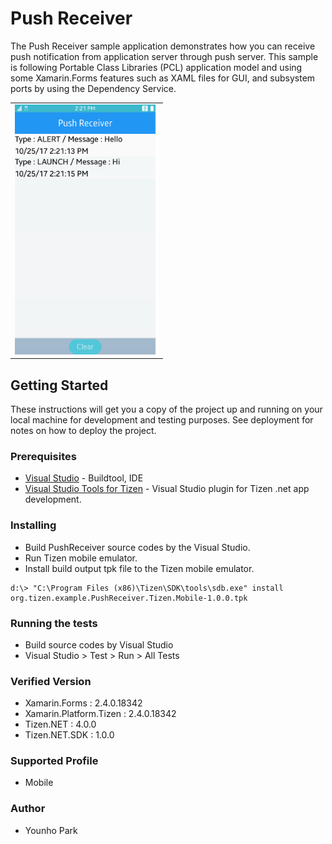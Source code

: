 # Push Receiver

The Push Receiver sample application demonstrates how you can receive push notification from application server through push server. This sample is following Portable Class Libraries (PCL) application model and using some Xamarin.Forms features such as XAML files for GUI, and subsystem ports by using the Dependency Service.

<table>
<tr><td>
<img src='push_receiver.png' height=400>
</td></tr>
</table>

## Getting Started
These instructions will get you a copy of the project up and running on your local machine for development and testing purposes. See deployment for notes on how to deploy the project.


### Prerequisites
* [Visual Studio](https://www.visualstudio.com/) - Buildtool, IDE
* [Visual Studio Tools for Tizen](https://developer.tizen.org/development/tizen-.net-preview/visual-studio-tools-tizen) - Visual Studio plugin for Tizen .net app development.


### Installing
* Build PushReceiver source codes by the Visual Studio.
* Run Tizen mobile emulator.
* Install build output tpk file to the Tizen mobile emulator.

```
d:\> "C:\Program Files (x86)\Tizen\SDK\tools\sdb.exe" install org.tizen.example.PushReceiver.Tizen.Mobile-1.0.0.tpk
```


### Running the tests
* Build source codes by Visual Studio
* Visual Studio > Test > Run > All Tests


### Verified Version
* Xamarin.Forms : 2.4.0.18342
* Xamarin.Platform.Tizen : 2.4.0.18342
* Tizen.NET : 4.0.0
* Tizen.NET.SDK : 1.0.0


### Supported Profile
* Mobile


### Author
* Younho Park
